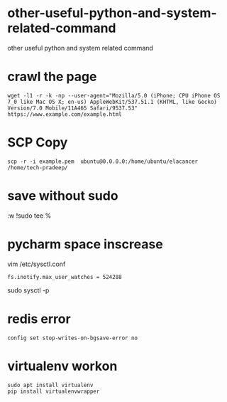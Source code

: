 # other-useful-python-and-system-related-command
other useful python and system related command


# crawl the page
    wget -l1 -r -k -np --user-agent="Mozilla/5.0 (iPhone; CPU iPhone OS 7_0 like Mac OS X; en-us) AppleWebKit/537.51.1 (KHTML, like Gecko) Version/7.0 Mobile/11A465 Safari/9537.53" https://www.example.com/example.html


# SCP Copy
    scp -r -i example.pem  ubuntu@0.0.0.0:/home/ubuntu/elacancer /home/tech-pradeep/

# save without sudo
:w !sudo tee %

# pycharm space inscrease
vim /etc/sysctl.conf

    fs.inotify.max_user_watches = 524288
    
sudo sysctl -p



# redis error
    config set stop-writes-on-bgsave-error no



# virtualenv workon 
    sudo apt install virtualenv
    pip install virtualenvwrapper



